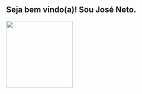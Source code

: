 ## Seja bem vindo(a)! Sou José Neto.

<div>
  <img height="180em" src="https://github-readme-stats.vercel.app/api?username=JoseNNeto&show_icons=true&theme=tokyonight&include_all_commit=true&count_private=true">
</div>

<!--
**JoseNNeto/JoseNNeto** is a ✨ _special_ ✨ repository because its `README.md` (this file) appears on your GitHub profile.

Here are some ideas to get you started:

- 🔭 I’m currently working on ...
- 🌱 I’m currently learning ...
- 👯 I’m looking to collaborate on ...
- 🤔 I’m looking for help with ...
- 💬 Ask me about ...
- 📫 How to reach me: ...
- 😄 Pronouns: ...
- ⚡ Fun fact: ...
-->
